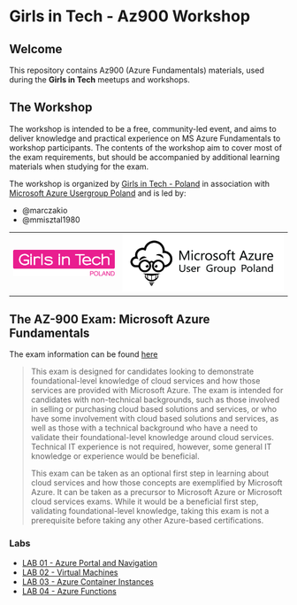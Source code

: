 # Girls in Tech - Az900 Workshop

## Welcome
This repository contains Az900 (Azure Fundamentals) materials, used during the **Girls in Tech** meetups and workshops.

## The Workshop

The workshop is intended to be a free, community-led event, and aims to deliver knowledge and practical experience on MS Azure Fundamentals to workshop participants. The contents of the workshop aim to cover most of the exam requirements, but should be accompanied by additional learning materials when studying for the exam.

The workshop is organized by [Girls in Tech - Poland](https://poland.girlsintech.org/) in association with [Microsoft Azure Usergroup Poland](https://www.facebook.com/groups/azureugpl/) and is led by:
- @marczakio
- @mmisztal1980

| | |
|-|-|
![gitpl](./img/girls-in-tech-poland.png) | ![maugp](./img/maugp.png)

## The AZ-900 Exam: Microsoft Azure Fundamentals

The exam information can be found [here](https://docs.microsoft.com/en-us/learn/certifications/exams/az-900)

>This exam is designed for candidates looking to demonstrate foundational-level knowledge of cloud services and how those services are provided with Microsoft Azure. The exam is intended for candidates with non-technical backgrounds, such as those involved in selling or purchasing cloud based solutions and services, or who have some involvement with cloud based solutions and services, as well as those with a technical background who have a need to validate their foundational-level knowledge around cloud services. Technical IT experience is not required, however, some general IT knowledge or experience would be beneficial.
>
> This exam can be taken as an optional first step in learning about cloud services and how those concepts are exemplified by Microsoft Azure. It can be taken as a precursor to Microsoft Azure or Microsoft cloud services exams. While it would be a beneficial first step, validating foundational-level knowledge, taking this exam is not a prerequisite before taking any other Azure-based certifications.

### Labs

* [LAB 01 - Azure Portal and Navigation](/Lab01%20-%20Azure%20Portal%20Navigation) 
* [LAB 02 - Virtual Machines](/Lab02%20-%20Virtual%20Machines)
* [LAB 03 - Azure Container Instances](/Lab03%20-%20Azure%20Container%20Instances)
* [LAB 04 - Azure Functions](/Lab04%20-%20Azure%20Functions)